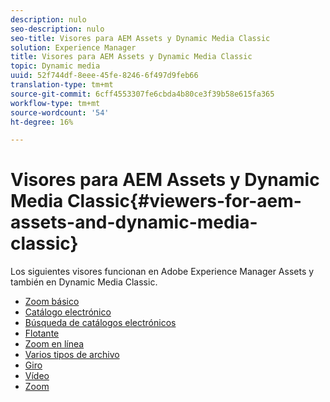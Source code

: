 ```yaml
---
description: nulo
seo-description: nulo
seo-title: Visores para AEM Assets y Dynamic Media Classic
solution: Experience Manager
title: Visores para AEM Assets y Dynamic Media Classic
topic: Dynamic media
uuid: 52f744df-8eee-45fe-8246-6f497d9feb66
translation-type: tm+mt
source-git-commit: 6cff4553307fe6cbda4b80ce3f39b58e615fa365
workflow-type: tm+mt
source-wordcount: '54'
ht-degree: 16%

---
```



# Visores para AEM Assets y Dynamic Media Classic{#viewers-for-aem-assets-and-dynamic-media-classic}

Los siguientes visores funcionan en Adobe Experience Manager Assets y también en Dynamic Media Classic.

* [Zoom básico](c-html5-20-basic-zoom-viewer-about/c-html5-20-basic-zoom-viewer-about.md)
* [Catálogo electrónico](c-html5-20-ecatalog-viewer-about/c-html5-20-ecatalog-viewer-about.md)
* [Búsqueda de catálogos electrónicos](c-html5-ecatsearch-viewer-about/c-html5-ecatsearch-viewer-about.md)
* [Flotante](c-html5-flyout-viewer-20-about/c-html5-flyout-viewer-20-about.md)
* [Zoom en línea](c-html5-inlinezoom-viewer-about/c-html5-inlinezoom-viewer-about.md)
* [Varios tipos de archivo](c-html5-mixedmedia-viewer-about/c-html5-mixedmedia-viewer-about.md)
* [Giro](c-html5-spin-viewer-about/c-html5-spin-viewer-about.md)
* [Vídeo](c-html5-video-reference/c-html5-video-reference.md)
* [Zoom](c-html5-20-zoom-viewer-about/c-html5-20-zoom-viewer-about.md)

<!--Add others. The TOC levels in the viewers TOC doesn't seem quite right RB: FIXED-->